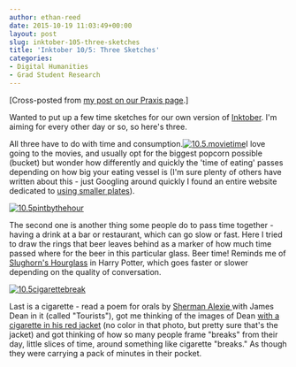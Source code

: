 ```yaml
---
author: ethan-reed
date: 2015-10-19 11:03:49+00:00
layout: post
slug: inktober-105-three-sketches
title: 'Inktober 10/5: Three Sketches'
categories:
- Digital Humanities
- Grad Student Research
---
```


[Cross-posted from [my post on our Praxis page](http://praxis.scholarslab.org/blog/2015/10/05/inktober-10-5-three-sketches/).]

Wanted to put up a few time sketches for our own version of [Inktober](http://mrjakeparker.com/inktober). I'm aiming for every other day or so, so here's three.

All three have to do with time and consumption.[![10.5.movietime](http://static.scholarslab.org/wp-content/uploads/2015/10/10.5.movietime-e1445266696847.jpg)](http://static.scholarslab.org/wp-content/uploads/2015/10/10.5.movietime-e1445266696847.jpg)I love going to the movies, and usually opt for the biggest popcorn possible (bucket) but wonder how differently and quickly the 'time of eating' passes depending on how big your eating vessel is (I'm sure plenty of others have written about this - just Googling around quickly I found an entire website dedicated to [using smaller plates](http://www.smallplatemovement.org/)).

[![10.5pintbythehour](http://static.scholarslab.org/wp-content/uploads/2015/10/10.5pintbythehour-e1445266344190.jpg)](http://static.scholarslab.org/wp-content/uploads/2015/10/10.5pintbythehour-e1445266344190.jpg)

The second one is another thing some people do to pass time together - having a drink at a bar or restaurant, which can go slow or fast. Here I tried to draw the rings that beer leaves behind as a marker of how much time passed where for the beer in this particular glass. Beer time! Reminds me of [Slughorn's Hourglass](http://harrypotter.wikia.com/wiki/Slughorn's_Hourglass) in Harry Potter, which goes faster or slower depending on the quality of conversation.

[![10.5cigarettebreak](http://static.scholarslab.org/wp-content/uploads/2015/10/10.5cigarettebreak-e1445266362847.jpg)](http://static.scholarslab.org/wp-content/uploads/2015/10/10.5cigarettebreak-e1445266362847.jpg)

Last is a cigarette - read a poem for orals by [Sherman Alexie ](http://www.poetryfoundation.org/bio/sherman-alexie)with James Dean in it (called "Tourists"), got me thinking of the images of Dean [with a cigarette in his red jacket](http://images.amcnetworks.com/blogs.amctv.com/wp-content/uploads/2009/10/2jacket.jpg) (no color in that photo, but pretty sure that's the jacket) and got thinking of how so many people frame "breaks" from their day, little slices of time, around something like cigarette "breaks." As though they were carrying a pack of minutes in their pocket.
